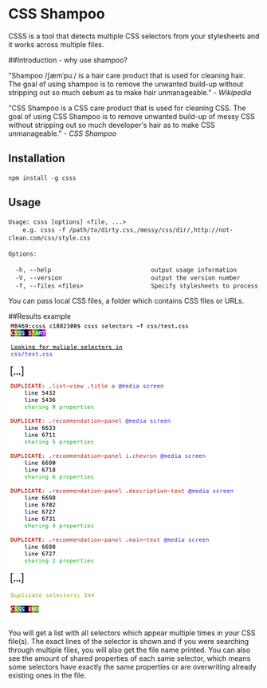 # CSS Shampoo

CSSS is a tool that detects multiple CSS selectors from your stylesheets and it works across multiple files.

##Introduction - why use shampoo?

"Shampoo /ʃæmˈpuː/ is a hair care product that is used for cleaning hair. The goal of using shampoo is to remove the unwanted build-up without stripping out so much sebum as to make hair unmanageable." - <i>Wikipedia</i>

"CSS Shampoo is a CSS care product that is used for cleaning CSS. The goal of using CSS Shampoo is to remove unwanted build-up of messy CSS without stripping out so much developer's hair as to make CSS unmanageable." - <i>CSS Shampoo</i>

## Installation

```shell
npm install -g csss
```

## Usage

```
Usage: csss [options] <file, ...>
    e.g. csss -f /path/to/dirty.css,/messy/css/dir/,http://not-clean.com/css/style.css

Options:

  -h, --help                            output usage information
  -V, --version                         output the version number
  -f, --files <files>                   Specify stylesheets to process
```
You can pass local CSS files, a folder which contains CSS files or URLs.

##Results example
![CSS Shampoo results example](/img/example-results.png?raw=true)

You will get a list with all selectors which appear multiple times in your CSS file(s). The exact lines of the selector is shown and if you were searching through multiple files, you will also get the file name printed.
You can also see the amount of shared properties of each same selector, which means some selectors have exactly the same properties or are overwriting already existing ones in the file.
